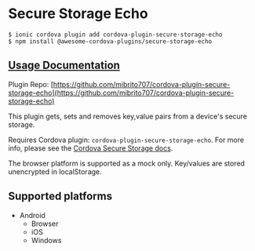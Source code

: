 # Secure Storage Echo

```text
$ ionic cordova plugin add cordova-plugin-secure-storage-echo
$ npm install @awesome-cordova-plugins/secure-storage-echo
```

## [Usage Documentation](https://danielsogl.gitbook.io/awesome-cordova-plugins/plugins/secure-storage-echo/)

Plugin Repo: [https://github.com/mibrito707/cordova-plugin-secure-storage-echo](https://github.com/mibrito707/cordova-plugin-secure-storage-echo)

This plugin gets, sets and removes key,value pairs from a device's secure storage.

Requires Cordova plugin: `cordova-plugin-secure-storage-echo`. For more info, please see the [Cordova Secure Storage docs](https://github.com/mibrito707/cordova-plugin-secure-storage-echo).

The browser platform is supported as a mock only. Key/values are stored unencrypted in localStorage.

## Supported platforms

* Android
  * Browser
  * iOS
  * Windows


